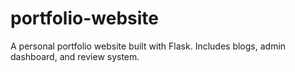 # portfolio-website
A personal portfolio website built with Flask. Includes blogs, admin dashboard, and review system.
